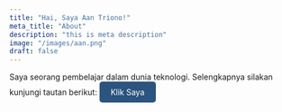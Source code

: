 ```yaml
---
title: "Hai, Saya Aan Triono!"
meta_title: "About"
description: "this is meta description"
image: "/images/aan.png"
draft: false
---
```


Saya seorang pembelajar dalam dunia teknologi. Selengkapnya silakan kunjungi tautan berikut:
<a href="https://aantriono82.netlify.app" style="display:inline-block;padding:10px 20px;color:white;background-color:#2B547E;text-decoration:none;border-radius:5px;">Klik Saya</a>


